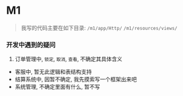 # M1
> 我写的代码主要在如下目录:
`/m1/app/Http/`
`/m1/resources/views/`

### 开发中遇到的疑问
1. 订单管理中, `锁定`, `取消`, `查看`, 不确定其具体含义
-  客服中, 暂无此逻辑和表结构支持
-  结算系统中, 因暂不确定, 我先摸索写一个框架出来吧
-  系统管理, 不确定里面有什么, 暂不写
